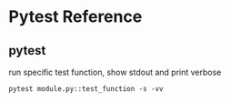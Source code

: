 # Pytest Reference

## pytest
run specific test function, show stdout and print verbose
```
pytest module.py::test_function -s -vv
```

